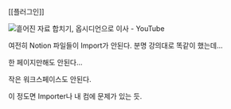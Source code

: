 [[플러그인]]

![흩어진 자료 합치기, 옵시디언으로 이사 - YouTube](https://youtu.be/WdYz5kpeR2c?si=tHJ2zCECbDyw0WKy)

여전히 Notion 파일들이 Import가 안된다.
분명 강의대로 똑같이 했는데...

한 페이지만해도 안된다...

작은 워크스페이스도 안된다. 

이 정도면 Importer나 내 컴에 문제가 있는 듯.
